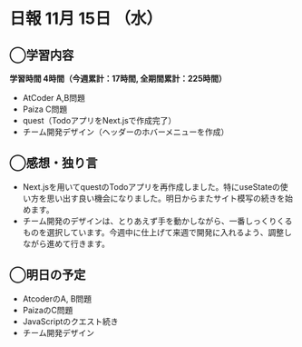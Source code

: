 # 日報  11月 15日 （水）

## ◯学習内容

**学習時間  4時間（今週累計：17時間, 全期間累計：225時間）**
- AtCoder A,B問題
- Paiza C問題
- quest（TodoアプリをNext.jsで作成完了）
- チーム開発デザイン（ヘッダーのホバーメニューを作成）

## ◯感想・独り言
- Next.jsを用いてquestのTodoアプリを再作成しました。特にuseStateの使い方を思い出す良い機会になりました。明日からまたサイト模写の続きを始めます。
- チーム開発のデザインは、とりあえず手を動かしながら、一番しっくりくるものを選択しています。今週中に仕上げて来週で開発に入れるよう、調整しながら進めて行きます。

## ◯明日の予定
- AtcoderのA, B問題
- PaizaのC問題
- JavaScriptのクエスト続き
- チーム開発デザイン